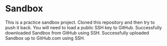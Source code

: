 # Sandbox
This is a practice sandbox project. Cloned this repository and then try to push it back. You will need to load a public SSH key to GitHub. Successfully downloaded Sandbox from GitHub using SSH. Successfully uploaded Sandbox up to GitHub.com using SSH. 
